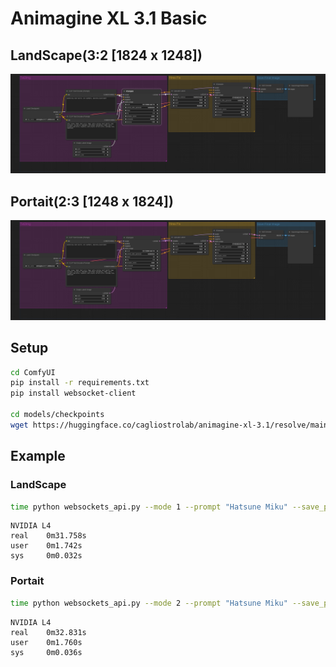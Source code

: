 # Animagine XL 3.1 Basic

## LandScape(3:2 [1824 x 1248])
![image](./landScape/workflow.png)

## Portait(2:3 [1248 x 1824])
![image](./portait/workflow.png)

## Setup
```bash
cd ComfyUI
pip install -r requirements.txt
pip install websocket-client

cd models/checkpoints
wget https://huggingface.co/cagliostrolab/animagine-xl-3.1/resolve/main/animagine-xl-3.1.safetensors
```

## Example
### LandScape
```bash
time python websockets_api.py --mode 1 --prompt "Hatsune Miku" --save_path "./test.png"
```
```
NVIDIA L4
real    0m31.758s
user    0m1.742s
sys     0m0.032s
```

### Portait
```bash
time python websockets_api.py --mode 2 --prompt "Hatsune Miku" --save_path "./test.png"
```
```
NVIDIA L4
real    0m32.831s
user    0m1.760s
sys     0m0.036s
```


